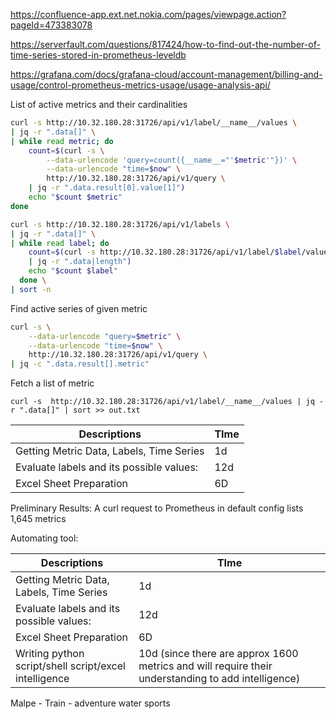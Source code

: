 
https://confluence-app.ext.net.nokia.com/pages/viewpage.action?pageId=473383078

https://serverfault.com/questions/817424/how-to-find-out-the-number-of-time-series-stored-in-prometheus-leveldb


https://grafana.com/docs/grafana-cloud/account-management/billing-and-usage/control-prometheus-metrics-usage/usage-analysis-api/


List of active metrics and their cardinalities
```bash
curl -s http://10.32.180.28:31726/api/v1/label/__name__/values \
| jq -r ".data[]" \
| while read metric; do
    count=$(curl -s \
        --data-urlencode 'query=count({__name__="'$metric'"})' \
        --data-urlencode "time=$now" \
        http://10.32.180.28:31726/api/v1/query \
    | jq -r ".data.result[0].value[1]")
    echo "$count $metric"
done
```

```bash
curl -s http://10.32.180.28:31726/api/v1/labels \
| jq -r ".data[]" \
| while read label; do
    count=$(curl -s http://10.32.180.28:31726/api/v1/label/$label/values \
    | jq -r ".data|length")
    echo "$count $label"
  done \
| sort -n
```



Find active  series of given metric 
```bash
curl -s \
    --data-urlencode "query=$metric" \
    --data-urlencode "time=$now" \
    http://10.32.180.28:31726/api/v1/query \
| jq -c ".data.result[].metric"
```
Fetch a list of metric

```
curl -s  http://10.32.180.28:31726/api/v1/label/__name__/values | jq -r ".data[]" | sort >> out.txt
```


| Descriptions                             | TIme |
| ---------------------------------------- | ---- |
| Getting Metric Data, Labels, Time Series | 1d   |
| Evaluate labels and its possible values: | 12d  |
| Excel Sheet Preparation                  | 6D   | 


Preliminary Results:
A curl request to Prometheus in default config lists 1,645 metrics

Automating tool:

| Descriptions                                          | TIme |
| ----------------------------------------------------- | ---- |
| Getting Metric Data, Labels, Time Series              | 1d   |
| Evaluate labels and its possible values:              | 12d  |
| Excel Sheet Preparation                               | 6D   |
| Writing python script/shell script/excel intelligence | 10d (since there are approx 1600 metrics and will require their understanding to add intelligence)     |





Malpe - Train - adventure water sports

